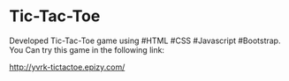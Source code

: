 # Tic-Tac-Toe
Developed Tic-Tac-Toe game using #HTML #CSS #Javascript #Bootstrap. 
You Can try this game in the following link:

http://yvrk-tictactoe.epizy.com/
